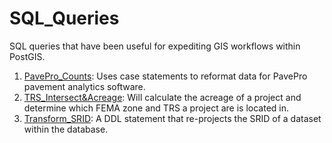 # SQL_Queries
SQL queries that have been useful for expediting GIS workflows within PostGIS.
1. [PavePro_Counts](https://github.com/nabascher/SQL_Queries/blob/main/PavePro_Counts.sql): Uses case statements to reformat  data for PavePro pavement analytics software.
2. [TRS_Intersect&Acreage](https://github.com/nabascher/SQL_Queries/blob/main/TRS_Acreage_FirmMapNum.sql): Will calculate the acreage of a project and determine which FEMA zone and TRS a project are is located in.  
3. [Transform_SRID](https://github.com/nabascher/SQL_Queries/blob/main/Transform_SRID.sql): A DDL statement that re-projects the SRID of a dataset within the database.
